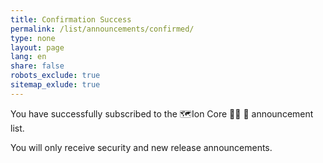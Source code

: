 ```yaml
---
title: Confirmation Success
permalink: /list/announcements/confirmed/
type: none
layout: page
lang: en
share: false
robots_exclude: true
sitemap_exlude: true
---
```

You have successfully subscribed to the 🗺️Ion Core 👯👯 👛 announcement list.

You will only receive security and new release announcements.
